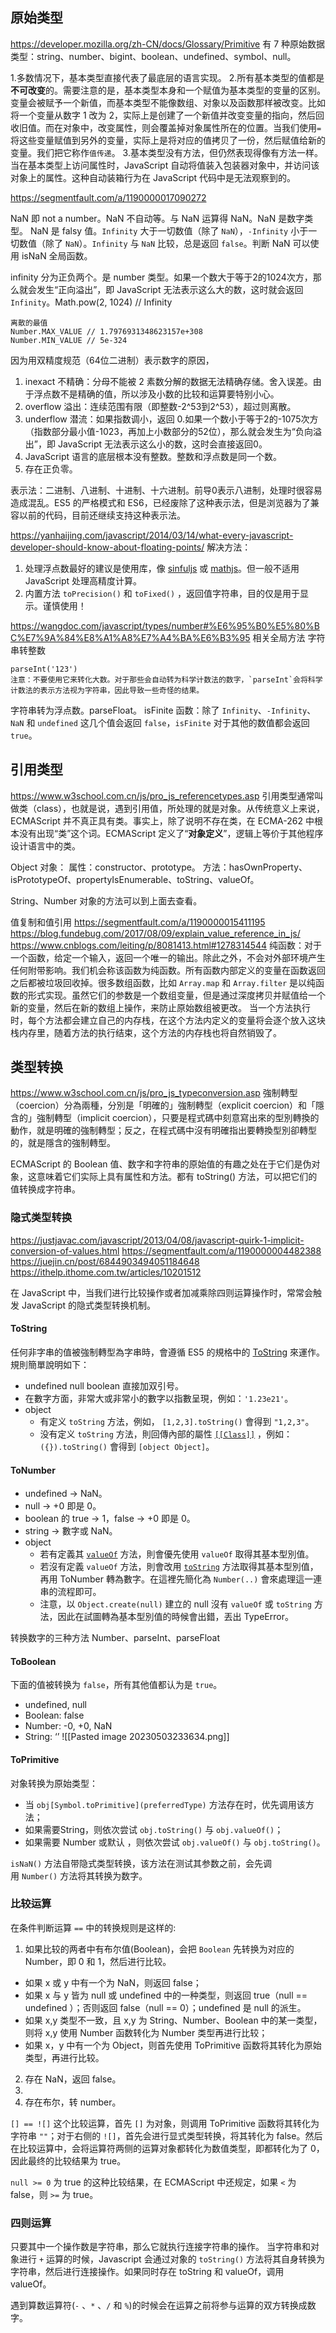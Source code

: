 
## 原始类型
https://developer.mozilla.org/zh-CN/docs/Glossary/Primitive
有 7 种原始数据类型：string、number、bigint、boolean、undefined、symbol、null。

1.多数情况下，基本类型直接代表了最底层的语言实现。
2.所有基本类型的值都是**不可改变**的。需要注意的是，基本类型本身和一个赋值为基本类型的变量的区别。变量会被赋予一个新值，而基本类型不能像数组、对象以及函数那样被改变。比如将一个变量从数字 1 改为 2，实际上是创建了一个新值并改变变量的指向，然后回收旧值。而在对象中，改变属性，则会覆盖掉对象属性所在的位置。当我们使用`=`将这些变量赋值到另外的变量，实际上是将对应的值拷贝了一份，然后赋值给新的变量。我们把它称作`值传递`。
3.基本类型没有方法，但仍然表现得像有方法一样。当在基本类型上访问属性时，JavaScript 自动将值装入包装器对象中，并访问该对象上的属性。这种自动装箱行为在 JavaScript 代码中是无法观察到的。

https://segmentfault.com/a/1190000017090272

NaN 即 not a number。NaN 不自动等。与 NaN 运算得 NaN。NaN 是数字类型。 NaN 是 falsy 值。`Infinity` 大于一切数值（除了 `NaN`），`-Infinity` 小于一切数值（除了 `NaN`）。`Infinity` 与 `NaN` 比较，总是返回 `false`。判断 NaN 可以使用 isNaN 全局函数。

infinity 分为正负两个。是 number 类型。如果一个数大于等于2的1024次方，那么就会发生“正向溢出”，即 JavaScript 无法表示这么大的数，这时就会返回 `Infinity`。Math.pow(2, 1024) // Infinity
```
离散的最值
Number.MAX_VALUE // 1.7976931348623157e+308
Number.MIN_VALUE // 5e-324
```

因为用双精度规范（64位二进制）表示数字的原因，
1. inexact 不精确：分母不能被 2 素数分解的数据无法精确存储。舍入误差。由于浮点数不是精确的值，所以涉及小数的比较和运算要特别小心。
2. overflow 溢出：连续范围有限（即整数-2^53到2^53），超过则离散。
3. underflow 潜流：如果指数调小，返回 0.如果一个数小于等于2的-1075次方（指数部分最小值-1023，再加上小数部分的52位），那么就会发生为“负向溢出”，即 JavaScript 无法表示这么小的数，这时会直接返回0。
4. JavaScript 语言的底层根本没有整数。整数和浮点数是同一个数。
5. 存在正负零。

表示法：二进制、八进制、十进制、十六进制。前导0表示八进制，处理时很容易造成混乱。ES5 的严格模式和 ES6，已经废除了这种表示法，但是浏览器为了兼容以前的代码，目前还继续支持这种表示法。

https://yanhaijing.com/javascript/2014/03/14/what-every-javascript-developer-should-know-about-floating-points/
解决方法：
1. 处理浮点数最好的建议是使用库，像 [sinfuljs](https://github.com/guipn/sinful.js) 或 [mathjs](http://mathjs.org/)。但一般不适用 JavaScript 处理高精度计算。
2. 内置方法 `toPrecision()` 和 `toFixed()` ，返回值字符串，目的仅是用于显示。谨慎使用！

https://wangdoc.com/javascript/types/number#%E6%95%B0%E5%80%BC%E7%9A%84%E8%A1%A8%E7%A4%BA%E6%B3%95
相关全局方法
字符串转整数 
```
parseInt('123')
注意：不要使用它来转化大数。对于那些会自动转为科学计数法的数字，`parseInt`会将科学计数法的表示方法视为字符串，因此导致一些奇怪的结果。
```
字符串转为浮点数。parseFloat。
isFinite 函数：除了 `Infinity`、`-Infinity`、`NaN` 和 `undefined` 这几个值会返回 `false`，`isFinite` 对于其他的数值都会返回 `true`。

## 引用类型
https://www.w3school.com.cn/js/pro_js_referencetypes.asp
引用类型通常叫做类（class），也就是说，遇到引用值，所处理的就是对象。从传统意义上来说，ECMAScript 并不真正具有类。事实上，除了说明不存在类，在 ECMA-262 中根本没有出现“类”这个词。ECMAScript 定义了“**对象定义**”，逻辑上等价于其他程序设计语言中的类。

Object 对象：
属性：constructor、prototype。
方法：hasOwnProperty、isPrototypeOf、propertyIsEnumerable、toString、valueOf。

String、Number 对象的方法可以到上面去查看。

值复制和值引用
https://segmentfault.com/a/1190000015411195
https://blog.fundebug.com/2017/08/09/explain_value_reference_in_js/
https://www.cnblogs.com/leiting/p/8081413.html#1278314544
纯函数：对于一个函数，给定一个输入，返回一个唯一的输出。除此之外，不会对外部环境产生任何附带影响。我们机会称该函数为纯函数。所有函数内部定义的变量在函数返回之后都被垃圾回收掉。很多数组函数，比如 `Array.map` 和 `Array.filter` 是以纯函数的形式实现。虽然它们的参数是一个数组变量，但是通过深度拷贝并赋值给一个新的变量，然后在新的数组上操作，来防止原始数组被更改。
当一个方法执行时，每个方法都会建立自己的内存栈，在这个方法内定义的变量将会逐个放入这块栈内存里，随着方法的执行结束，这个方法的内存栈也将自然销毁了。


## 类型转换
https://www.w3school.com.cn/js/pro_js_typeconversion.asp
強制轉型（coercion）分為兩種，分別是「明確的」強制轉型（explicit coercion）和「隱含的」強制轉型（implicit coercion），只要是程式碼中刻意寫出來的型別轉換的動作，就是明確的強制轉型；反之，在程式碼中沒有明確指出要轉換型別卻轉型的，就是隱含的強制轉型。

ECMAScript 的 Boolean 值、数字和字符串的原始值的有趣之处在于它们是伪对象，这意味着它们实际上具有属性和方法。都有 toString() 方法，可以把它们的值转换成字符串。

### 隐式类型转换
https://justjavac.com/javascript/2013/04/08/javascript-quirk-1-implicit-conversion-of-values.html
https://segmentfault.com/a/1190000004482388
https://juejin.cn/post/6844903494051184648
https://ithelp.ithome.com.tw/articles/10201512

在 JavaScript 中，当我们进行比较操作或者加减乘除四则运算操作时，常常会触发 JavaScript 的隐式类型转换机制。
#### ToString
任何非字串的值被強制轉型為字串時，會遵循 ES5 的規格中的 [ToString](https://es5.github.io/#x9.8) 來運作。規則簡單說明如下：
-   undefined null boolean 直接加双引号。
-   在數字方面，非常大或非常小的數字以指數呈現，例如：`'1.23e21'`。
-   object
    -   有定义 `toString` 方法，例如， `[1,2,3].toString()` 會得到 `"1,2,3"`。
    -   没有定义 `toString` 方法，則回傳內部的屬性 [` [[Class]] `]( https://cythilya.github.io/2018/10/14/natives/#internal-class ) ，例如：`({}).toString()` 會得到 `[object Object]`。

#### ToNumber
-   undefined -> NaN。
-   null -> +0 即是 0。
-   boolean 的 true -> 1，false -> +0 即是 0。
-   string -> 數字或 NaN。
-   object
    -   若有定義其 [`valueOf`](https://developer.mozilla.org/zh-CN/docs/Web/JavaScript/Reference/Global_Objects/Object/valueOf) 方法，則會優先使用 `valueOf` 取得其基本型別值。
    -   若沒有定義 `valueOf` 方法，則會改用 [`toString`](https://developer.mozilla.org/zh-CN/docs/Web/JavaScript/Reference/Global_Objects/Object/toString) 方法取得其基本型別值，再用 ToNumber 轉為數字。在這裡先簡化為 `Number(..)` 會來處理這一連串的流程即可。
    -   注意，以 `Object.create(null)` 建立的 null 沒有 `valueOf` 或 `toString` 方法，因此在試圖轉為基本型別值的時候會出錯，丟出 TypeError。

转换数字的三种方法 Number、parseInt、parseFloat


#### ToBoolean
下面的值被转换为 `false`，所有其他值都认为是 `true`。
-   undefined, null
-   Boolean: false
-   Number: -0, +0, NaN
-   String: ‘’
![[Pasted image 20230503233634.png]]
#### ToPrimitive
对象转换为原始类型：
-   当 `obj[Symbol.toPrimitive](preferredType)` 方法存在时，优先调用该方法；
-   如果需要String，则依次尝试 `obj.toString()` 与 `obj.valueOf()`；
-   如果需要 Number 或默认 ，则依次尝试 `obj.valueOf()` 与 `obj.toString()`。

`isNaN()` 方法自带隐式类型转换，该方法在测试其参数之前，会先调用 `Number()` 方法将其转换为数字。

### 比较运算
在条件判断运算 `==` 中的转换规则是这样的:
1.  如果比较的两者中有布尔值(Boolean)，会把 `Boolean` 先转换为对应的 Number，即 0 和 1，然后进行比较。
-   如果 x 或 y 中有一个为 NaN，则返回 false；
-   如果 x 与 y 皆为 null 或 undefined 中的一种类型，则返回 true（null == undefined ）；否则返回 false（null == 0）；undefined 是 null 的派生。
-   如果 x,y 类型不一致，且 x,y 为 String、Number、Boolean 中的某一类型，则将 x,y 使用 Number 函数转化为 Number 类型再进行比较；
-   如果 x，y 中有一个为 Object，则首先使用 ToPrimitive 函数将其转化为原始类型，再进行比较。

2. 存在 NaN，返回 false。
3. 
4. 存在布尔，转 number。

`[] == ![]` 这个比较运算，首先 `[]` 为对象，则调用 ToPrimitive 函数将其转化为字符串 `""`；对于右侧的 `![]`，首先会进行显式类型转换，将其转化为 false。然后在比较运算中，会将运算符两侧的运算对象都转化为数值类型，即都转化为了 0，因此最终的比较结果为 true。

`null >= 0` 为 true 的这种比较结果，在 ECMAScript 中还规定，如果 `<` 为 false，则 `>=` 为 true。

### 四则运算
只要其中一个操作数是字符串，那么它就执行连接字符串的操作。
当字符串和对象进行 `+` 运算的时候，Javascript 会通过对象的 `toString()` 方法将其自身转换为字符串，然后进行连接操作。如果同时存在 toString 和 valueOf，调用 valueOf。

遇到算数运算符(`-` 、`*` 、`/` 和 `%`)的时候会在运算之前将参与运算的双方转换成数字。